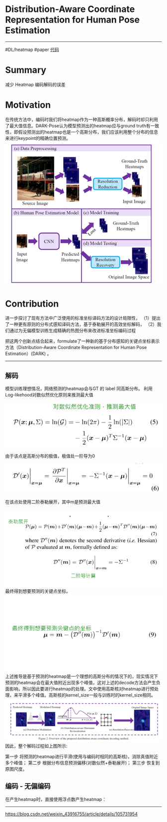 # Distribution-Aware Coordinate Representation for Human Pose Estimation
---
#DL/heatmap  #paper [代码](https://github.com/ilovepose/DarkPose)
# Summary
减少 Heatmap 编码解码的误差

# Motivation
在传统方法中，编码时我们将heatmap作为一种高斯概率分布，解码时却只利用了最大值信息。DARK-Pose认为模型预测出的heatmap应与ground truth有一致性，即假设预测出的heatmap也是一个高斯分布，我们应该利用整个分布的信息来进行keypoint的精确位置预测。
![](../Data/darkpose2.png)

# Contribution

进一步探讨了现有方法中广泛使用的标准坐标译码方法的设计局限性，
（1）提出了一种更有原则的分布式感知译码方法，基于泰勒展开的高效坐标解码，
（2）我们通过为无偏模型训练生成精确的热图分布来改进标准坐标编码过程

把这两个创新点结合起来，formulate了一种新的基于分布感知的关键点坐标表示方法（Distribution-Aware Coordinate Representation for Human Pose Estimation）(DARK) 。


---
## 解码

模型训练理想情况，网络预测的heatmap会与GT 的 label 同高斯分布。
利用Log-likehood对数似然优化原则来推测最大值

![darkpose3](../Data/darkpose3.png)

由于该点是高斯分布的极值，极值处一阶导为0

![darkpose4 (1)](../Data/darkpose4(1).png)

在该点处使用二阶泰勒展开，其中m是预测最大值

![darkpose4 (3)](../Data/darkpose4(3).png)
最终得到想要预测的关键点坐标。
![darkpose5](../Data/darkpose5.png)上述推导是基于预测的heatmap是一个理想的高斯分布的情况下的，现实情况下预测的heatmap会在最大值附近出现多个峰值，这对上述的decode方法会产生负面影响，所以因此要进行heatmap的处理。文中使用高斯核对heatmap进行预处理，来平滑多个峰值。高斯核的kernel_size一般与训练时的kernel_size相同。
![](../Data/darkpose1.png)
因此，整个解码过程如上图所示:

第一步 将预测的heatmap进行平滑(使用与编码时相同的高斯核)，消除真值附近多个峰值；
第二步 根据分布信息预测偏移(对数似然+泰勒展开)；
第三步 恢复到原图尺度。


## 编码 - 无偏编码

在产生heatmap时，直接使用浮点数产生heatmap：

---
https://blog.csdn.net/weixin_43916755/article/details/105731954